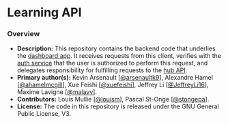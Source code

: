 # Learning API

### Overview

- **Description:** This repository contains the backend code that underlies the [dashboard app](https://github.com/coda-platform/dashboard-app). It receives requests from this client, verifies with the [auth service](https://github.com/coda-platform/auth-service) that the user is authorized to perform this request, and delegates responsibility for fulfilling requests to the [hub API](https://github.com/coda-platform/hub-api). 
- **Primary author(s):** Kevin Arsenault [[@arsenaultk9](https://github.com/arsenaultk9)], Alexandre Hamel [[@ahamelmcgill](https://github.com/ahamelmcgill)], Xue Feishi [[@xuefeishi](https://github.com/xuefeishi)], Jeffrey Li [[@JeffreyLi16](https://github.com/JeffreyLi16)], Maxime Lavigne [[@malavv](https://github.com/malavv)].
- **Contributors:** Louis Mullie [[@louism](https://github.com/louismullie)], Pascal St-Onge [[@stongepa](https://github.com/stongepa)].
- **License:** The code in this repository is released under the GNU General Public License, V3.
